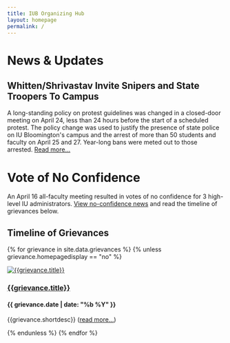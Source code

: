 ```yaml
---
title: IUB Organizing Hub
layout: homepage
permalink: /
---
```


# News & Updates

## Whitten/Shrivastav Invite Snipers and State Troopers To Campus

A long-standing policy on protest guidelines was changed in a closed-door meeting on April 24, less than 24 hours before the start of a scheduled protest. The policy change was used to justify the presence of state police on IU Bloomington's campus and the arrest of more than 50 students and faculty on April 25 and 27. Year-long bans were meted out to those arrested. [Read more...](content/policepresence.html)

# Vote of No Confidence

An April 16 all-faculty meeting resulted in votes of no confidence for 3 high-level IU administrators. [View no-confidence news](content/VoNC.html) and read the timeline of grievances below.

## Timeline of Grievances


<div class="grid-container">
<div class="grid-x grid-padding-x grid-margin-x">

{% for grievance in site.data.grievances %}
{% unless grievance.homepagedisplay == "no" %}
<div class="cell filter-item small-12 medium-6 large-4 card">
<div class="card-thumbnail">
<a href="/content/{{ grievance.link }}" alt="{{grievance.title}}">
<img class="square thumbnail" src="{{grievance.image}}" alt="{{grievance.title}}"/></a>
</div>
<h3 class="card-title accentbg"><a href="/content/{{ grievance.link }}" alt="{{grievance.title}}">{{grievance.title}}</a></h3>
<h4 class="card-contributor">{{ grievance.date | date: "%b %Y" }}</h4>
<p class="card-desc">{{grievance.shortdesc}} (<a href="/content/{{grievance.link}}"  alt="{{grievance.title}}">read more...</a>)</p>
</div>
{% endunless %}
{% endfor %}


</div>
</div>